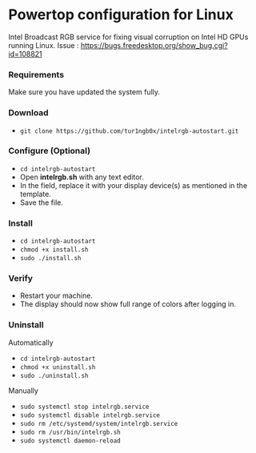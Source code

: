 
# Powertop configuration for Linux
Intel Broadcast RGB service for fixing visual corruption on Intel HD GPUs running Linux.
Issue : https://bugs.freedesktop.org/show_bug.cgi?id=108821

### Requirements
Make sure you have updated the system fully.

### Download
* `git clone https://github.com/tur1ngb0x/intelrgb-autostart.git`

### Configure (Optional)
* `cd intelrgb-autostart`
* Open **intelrgb.sh** with any text editor.
* In the <OUT> field, replace it with your display device(s) as mentioned in the template.
* Save the file.

### Install
* `cd intelrgb-autostart`
* `chmod +x install.sh`
* `sudo ./install.sh`

### Verify
* Restart your machine.
* The display should now show full range of colors after logging in.

### Uninstall
Automatically
* `cd intelrgb-autostart`
* `chmod +x uninstall.sh`
* `sudo ./uninstall.sh`

Manually
* `sudo systemctl stop intelrgb.service`
* `sudo systemctl disable intelrgb.service`
* `sudo rm /etc/systemd/system/intelrgb.service`
* `sudo rm /usr/bin/intelrgb.sh`
* `sudo systemctl daemon-reload`


